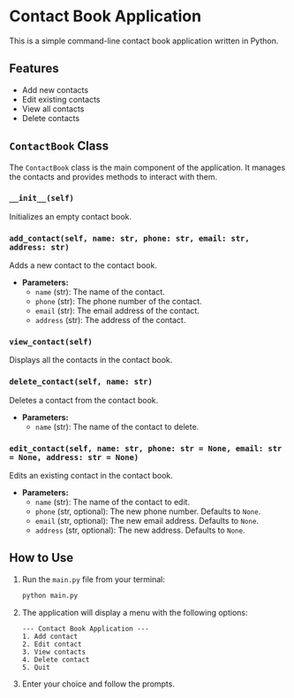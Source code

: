 
# Contact Book Application

This is a simple command-line contact book application written in Python.

## Features

* Add new contacts
* Edit existing contacts
* View all contacts
* Delete contacts

## `ContactBook` Class

The `ContactBook` class is the main component of the application. It manages the contacts and provides methods to interact with them.

### `__init__(self)`

Initializes an empty contact book.

### `add_contact(self, name: str, phone: str, email: str, address: str)`

Adds a new contact to the contact book.

* **Parameters:**
    * `name` (str): The name of the contact.
    * `phone` (str): The phone number of the contact.
    * `email` (str): The email address of the contact.
    * `address` (str): The address of the contact.

### `view_contact(self)`

Displays all the contacts in the contact book.

### `delete_contact(self, name: str)`

Deletes a contact from the contact book.

* **Parameters:**
    * `name` (str): The name of the contact to delete.

### `edit_contact(self, name: str, phone: str = None, email: str = None, address: str = None)`

Edits an existing contact in the contact book.

* **Parameters:**
    * `name` (str): The name of the contact to edit.
    * `phone` (str, optional): The new phone number. Defaults to `None`.
    * `email` (str, optional): The new email address. Defaults to `None`.
    * `address` (str, optional): The new address. Defaults to `None`.

## How to Use

1. Run the `main.py` file from your terminal:

   ```bash
   python main.py
   ```

2. The application will display a menu with the following options:

   ```
   --- Contact Book Application ---
   1. Add contact
   2. Edit contact
   3. View contacts
   4. Delete contact
   5. Quit
   ```

3. Enter your choice and follow the prompts.
